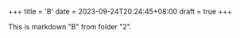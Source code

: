 +++
title = 'B'
date = 2023-09-24T20:24:45+08:00
draft = true
+++

This is markdown "B" from folder "2".
